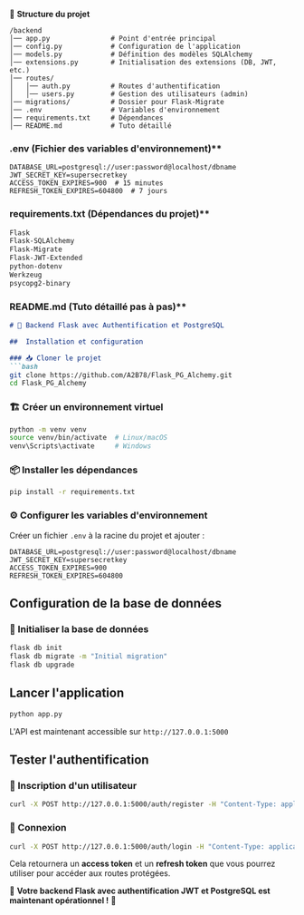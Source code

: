 📂 **Structure du projet**
```
/backend
│── app.py               # Point d'entrée principal
│── config.py            # Configuration de l'application
│── models.py            # Définition des modèles SQLAlchemy
│── extensions.py        # Initialisation des extensions (DB, JWT, etc.)
│── routes/
│   │── auth.py          # Routes d'authentification
│   │── users.py         # Gestion des utilisateurs (admin)
│── migrations/          # Dossier pour Flask-Migrate
│── .env                 # Variables d'environnement
│── requirements.txt     # Dépendances
│── README.md            # Tuto détaillé
```

### .env (Fichier des variables d'environnement)**
```env
DATABASE_URL=postgresql://user:password@localhost/dbname
JWT_SECRET_KEY=supersecretkey
ACCESS_TOKEN_EXPIRES=900  # 15 minutes
REFRESH_TOKEN_EXPIRES=604800  # 7 jours
```

### requirements.txt (Dépendances du projet)**
```txt
Flask
Flask-SQLAlchemy
Flask-Migrate
Flask-JWT-Extended
python-dotenv
Werkzeug
psycopg2-binary
```

### README.md (Tuto détaillé pas à pas)**
```md
# 🚀 Backend Flask avec Authentification et PostgreSQL

##  Installation et configuration

### 📥 Cloner le projet
```bash
git clone https://github.com/A2B78/Flask_PG_Alchemy.git
cd Flask_PG_Alchemy
```

### 🏗️ Créer un environnement virtuel
```bash
python -m venv venv
source venv/bin/activate  # Linux/macOS
venv\Scripts\activate     # Windows
```

### 📦 Installer les dépendances
```bash
pip install -r requirements.txt
```

### ⚙️ Configurer les variables d'environnement
Créer un fichier `.env` à la racine du projet et ajouter :
```env
DATABASE_URL=postgresql://user:password@localhost/dbname
JWT_SECRET_KEY=supersecretkey
ACCESS_TOKEN_EXPIRES=900
REFRESH_TOKEN_EXPIRES=604800
```

##  Configuration de la base de données

### 🎲 Initialiser la base de données
```bash
flask db init
flask db migrate -m "Initial migration"
flask db upgrade
```

##  Lancer l'application
```bash
python app.py
```
L'API est maintenant accessible sur `http://127.0.0.1:5000`

##  Tester l'authentification

### 🔐 Inscription d'un utilisateur
```bash
curl -X POST http://127.0.0.1:5000/auth/register -H "Content-Type: application/json" -d '{"username":"testuser", "password":"testpass"}'
```

### 🔑 Connexion
```bash
curl -X POST http://127.0.0.1:5000/auth/login -H "Content-Type: application/json" -d '{"username":"testuser", "password":"testpass"}'
```

Cela retournera un **access token** et un **refresh token** que vous pourrez utiliser pour accéder aux routes protégées.

🎉 **Votre backend Flask avec authentification JWT et PostgreSQL est maintenant opérationnel !** 🚀
```